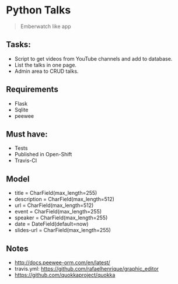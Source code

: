 # Python Talks
> Emberwatch like app

## Tasks:
* Script to get videos from YouTube channels and add to database.
* List the talks in one page.
* Admin area to CRUD talks.

## Requirements
* Flask
* Sqlite
* peewee

## Must have:
* Tests
* Published in Open-Shift
* Travis-CI

## Model
* title = CharField(max_length=255)
* description = CharField(max_length=512)
* url = CharField(max_length=512)
* event = CharField(max_length=255)
* speaker = CharField(max_length=255)
* date = DateField(default=now)
* slides-url = CharField(max_length=255)

## Notes
* http://docs.peewee-orm.com/en/latest/
* travis.yml: https://github.com/rafaelhenrique/graphic_editor
* https://github.com/quokkaproject/quokka





